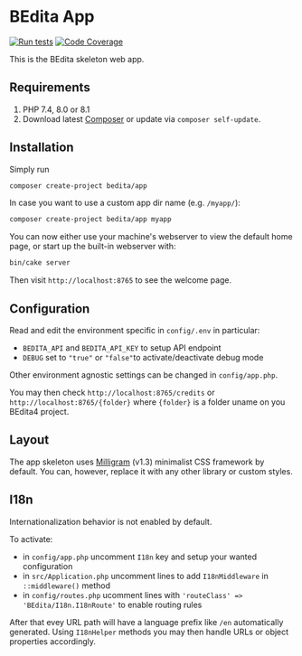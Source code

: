 # BEdita App

[![Run tests](https://github.com/bedita/app/workflows/Run%20tests/badge.svg)](https://github.com/bedita/app/actions?query=workflow%3A%22Run+tests%22)
[![Code Coverage](https://codecov.io/gh/bedita/app/master/graph/badge.svg)](https://codecov.io/gh/bedita/app/branch/master)

This is the BEdita skeleton web app.

## Requirements

1. PHP 7.4, 8.0 or 8.1
1. Download latest [Composer](https://getcomposer.org/doc/00-intro.md) or update via `composer self-update`.

## Installation

Simply run

```bash
composer create-project bedita/app
```

In case you want to use a custom app dir name (e.g. `/myapp/`):

```bash
composer create-project bedita/app myapp
```

You can now either use your machine's webserver to view the default home page, or start
up the built-in webserver with:

```bash
bin/cake server
```

Then visit `http://localhost:8765` to see the welcome page.

## Configuration

Read and edit the environment specific in `config/.env` in particular:

* `BEDITA_API` and `BEDITA_API_KEY` to setup API endpoint
* `DEBUG` set to `"true"` or `"false"`to activate/deactivate debug mode

Other environment agnostic settings can be changed in `config/app.php`.

You may then check `http://localhost:8765/credits` or `http://localhost:8765/{folder}` where `{folder}` is a folder uname on you BEdita4 project.

## Layout

The app skeleton uses [Milligram](https://milligram.io/) (v1.3) minimalist CSS
framework by default. You can, however, replace it with any other library or
custom styles.

## I18n

Internationalization behavior is not enabled by default.

To activate:

* in `config/app.php` uncomment `I18n` key and setup your wanted configuration
* in `src/Application.php` uncomment lines to add `I18nMiddleware` in `::middleware()` method
* in `config/routes.php` ucomment lines with `'routeClass' => 'BEdita/I18n.I18nRoute'` to enable routing rules

After that evey URL path will have a language prefix like `/en` automatically generated.
Using `I18nHelper` methods you may then handle URLs or object properties accordingly.
